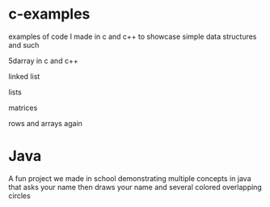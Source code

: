 # c-examples

examples of code I made in c and c++ to showcase simple data structures and such

5darray in c and c++

linked list

lists

matrices

rows and arrays again

# Java

A fun project we made in school demonstrating multiple concepts in java that asks your name then draws your name and several colored overlapping circles
